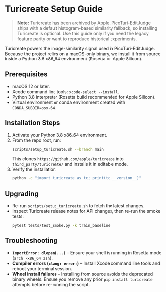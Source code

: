 # Turicreate Setup Guide

> **Note:** Turicreate has been archived by Apple. PicoTuri-EditJudge ships with a default histogram-based similarity fallback, so installing Turicreate is optional. Use this guide only if you need the legacy feature parity or want to reproduce historical experiments.

Turicreate powers the image-similarity signal used in PicoTuri-EditJudge. Because the project relies on a macOS-only binary, we install it from source inside a Python 3.8 x86_64 environment (Rosetta on Apple Silicon).

## Prerequisites

- macOS 12 or later.
- Xcode command line tools: `xcode-select --install`.
- Python 3.8 interpreter (Rosetta build recommended for Apple Silicon).
- Virtual environment or conda environment created with `CONDA_SUBDIR=osx-64`.

## Installation Steps

1. Activate your Python 3.8 x86_64 environment.
2. From the repo root, run:
   ```bash
   scripts/setup_turicreate.sh --branch main
   ```
   This clones `https://github.com/apple/turicreate` into `third_party/turicreate/` and installs it in editable mode.
3. Verify the installation:
   ```bash
   python -c "import turicreate as tc; print(tc.__version__)"
   ```

## Upgrading

- Re-run `scripts/setup_turicreate.sh` to fetch the latest changes.
- Inspect Turicreate release notes for API changes, then re-run the smoke tests:
  ```bash
  pytest tests/test_smoke.py -k train_baseline
  ```

## Troubleshooting

- **`ImportError: dlopen(...)`** – Ensure your shell is running in Rosetta mode (`arch -x86_64 zsh`).
- **Compiler errors (`clang: error:`)** – Install Xcode command line tools and reboot your terminal session.
- **Wheel install failures** – Installing from source avoids the deprecated binary wheels. Ensure you remove any prior `pip install turicreate` attempts before re-running the script.
